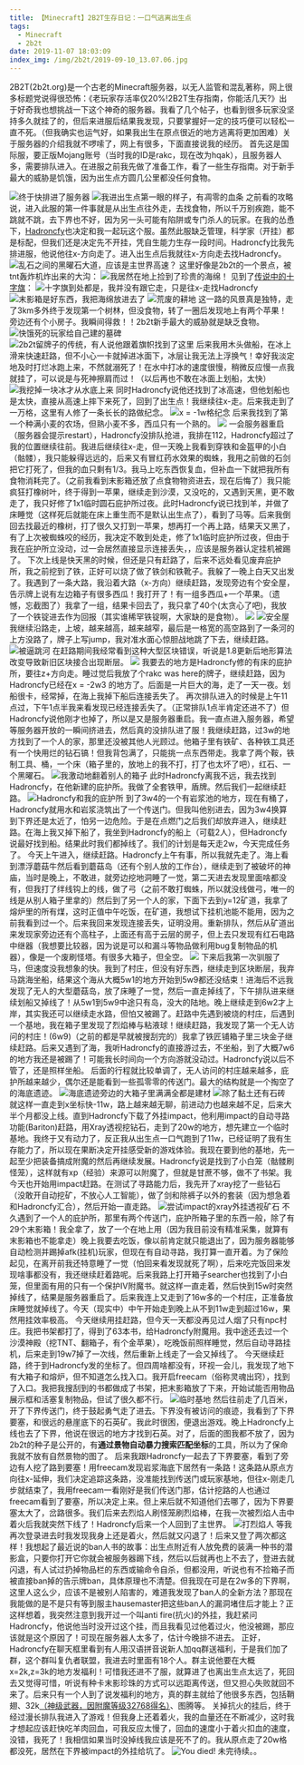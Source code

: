 ```yaml
---
title: 【Minecraft】2B2T生存日记：一口气逃离出生点
tags:
  - Minecraft
  - 2b2t
date: 2019-11-07 18:03:09
index_img: /img/2b2t/2019-09-10_13.07.06.jpg
---
```



2B2T(2b2t.org)是一个古老的Minecraft服务器，以无人监管和混乱著称，网上很多标题党说得很恐怖：《老玩家存活率仅20%!2B2T生存指南，你能活几天?》出于好奇我也想挑战一下这个神奇的服务器。我看了几个帖子，也看到很多玩家没坚持多久就挂了的，但后来进服后结果我发现，只要掌握好一定的技巧便可以轻松一直不死。（但我确实也运气好，如果我出生在原点很近的地方逃离将更加困难）关于服务器的介绍我就不啰嗦了，网上有很多，下面直接说我的经历。
首先这是国际服，要正版Mojang账号（当时我的ID是rakc，现在改为hqak），且服务器人多，需要排队进入。在进服之前我先做了准备工作，看了一些生存指南。对于新手最大的威胁是饥饿，因为出生点方圆几公里都没任何食物。
<!--more-->
![终于快排进了服务器](/img/2b2t/2019-09-10_13.05.41.png)
![我进出生点第一眼的样子，有凋零的血条](/img/2b2t/2019-09-10_13.07.06.jpg)
之前看的攻略说，进入此服的第一件事就是从出生点往外走，去找食物，所以千万别疾跑，能不跳就不跳，去下界也不好，因为另一头可能有陷阱或专门杀人的玩家。在我的怂恿下，[Hadroncfy](https://hadroncfy.com)也决定和我一起玩这个服。虽然此服缺乏管理，科学家（开挂）都是标配，但我们还是决定先不开挂，凭自生能力生存一段时间。Hadroncfy比我先排进服，他说他往x-方向走了。进入出生点后我就往x-方向走去找Hadroncfy。
![乱石之间的黑曜石大道，应该是主世界高速？](/img/2b2t/2019-09-10_13.09.18.jpg)
这里好像是2b2t的一个景点，被tnt轰炸机炸出来的大沟：
![我居然在地上捡到了珍贵的海绵！](/img/2b2t/2019-09-10_13.26.09.jpg)
见到了[传说中的十字旗](https://www.bilibili.com/video/av64081292)：
![十字旗到处都是，我并没有跟它走，只是往x-走找Hadroncfy](/img/2b2t/2019-09-10_13.28.16.jpg)
![末影箱是好东西，我把海绵放进去了](/img/2b2t/2019-09-10_13.29.03.jpg)
![荒废的耕地](/img/2b2t/2019-09-10_13.30.47.jpg)
这一路的风景真是独特，走了3km多外终于发现第一个树林，但没食物，转了一圈后发现地上有两个苹果！旁边还有个小房子。我瞬间得救！！2b2t新手最大的威胁就是缺乏食物。
![快饿死的玩家给自己建的墓碑](/img/2b2t/2019-09-10_13.32.22.jpg)
![2b2t留牌子的传统，有人说他跟着旗帜找到了这里](/img/2b2t/2019-09-10_13.32.51.jpg)
后来我用木头做船，在冰上滑来快速赶路，但不小心一卡就掉进冰面下，冰层让我无法上浮换气！幸好我淡定地及时打烂冰跑上来，不然就溺死了！在水中打冰的速度很慢，稍微反应慢一点我就挂了，可以说是与死神擦肩而过！（以后再也不敢在冰面上划船，太快）
![我挖掉一块冰才从水底上来](/img/2b2t/2019-09-10_14.14.45.jpg)
同时Hadroncfy说他还找到了冰高速，但他划船也是太快，直接从高速上摔下来死了，回到了出生点！我继续往x-走。后来我走到了一万格，这里有人修了一条长长的路做纪念。
![x = -1w格纪念](/img/2b2t/2019-09-10_14.53.21.jpg)
后来我找到了第一个种满小麦的农场，但熟小麦不多，西瓜只有一个熟的。
![](/img/2b2t/2019-09-10_14.55.55.jpg)
一会服务器重启（服务器会提示restart），Hadroncfy没排队抢进，我排在112，Hadroncfy超过了我的位置继续往前。我进后继续往x-走，但一天晚上我看到穿铁和金盔甲的小白（骷髅），我只能躲得远远的，后来又有冒红药水效果的蜘蛛，我用之前做的石剑把它打死了，但我的血只剩有1/3。我马上吃东西恢复血，但补血一下就把我所有食物消耗完了。（之前我看到末影箱还放了点食物物资进去，现在后悔了）我只能疯狂打橡树叶，终于得到一苹果，继续走到沙漠，又没吃的，又遇到天黑，更不敢走了，我只好修了1x1临时圆石庇护所过夜。此时Hadroncfy说已找到羊，并做了床睡觉（这样死后就能在床上重生而不是默认出生点了），看到了马等。后来我倒回去找最近的橡树，打了很久又打到一苹果，想再打一个再上路，结果天又黑了，有了上次被蜘蛛咬的经历，我决定不敢到处走，修了1x1临时庇护所过夜，但由于我在庇护所立没动，过一会居然直接显示连接丢失，，应该是服务器认定挂机被踢了。
下次上线是快天黑的时候，但还是只有赶路了，后来不远处看见废弃庇护所，我之前挖到了铁，正好可以烧了做了铁剑和铁靴子。我躲了一晚上白天又出发了。我遇到了一条大路，我沿着大路（x-方向）继续赶路，发现旁边有个安全屋，告示牌上说有左边箱子有很多西瓜！我打开了！有一组多西瓜+一个苹果。（遗憾，忘截图了）我拿了一组，结果卡回去了，我只拿了40个(太贪心了吧)，我放了一个铁锭进去作为回报（其实谁稀罕铁锭啊，大家缺的是食物）。
![](/img/2b2t/2019-09-10_20.03.39.jpg)
![安全屋](/img/2b2t/2019-09-10_20.10.03.jpg)
我继续沿路走，上坡，越来越高，越来越窄，最后是一格宽的高空路到了一条河的上方没路了，牌子上写jump，我对准水面心惊胆战地跳了下去，继续赶路。
![被逼跳河](/img/2b2t/2019-09-10_20.16.31.jpg)
在赶路期间我经常看到这种大型区块错误，听说是1.8更新后地形算法改变导致新旧区块接合出现断层。
![](/img/2b2t/2019-09-10_20.18.26.jpg)
我要去的地方是Hadroncfy修的有床的庇护所，要往z+方向走。睡过觉后我放了个rakc was here的牌子，继续赶路，因为Hadroncfy已经在x = -2w3 的地方了。后面是一片巨大的海，走了一天一夜。划船很卡，经常掉，在海上我掉下船后连接丢失了。
再次排队进入的时候是上午11点过，下午1点半我来看发现已经连接丢失了。（正常排队1点半肯定还进不了）但Hadroncfy说他刚才也掉了，所以是又是服务器重启。我一直点进入服务器，希望等服务器开放的一瞬间挤进去，然后真的没排队进了服！我继续赶路，过3w的地方找到了一个人的家，那里还没被其他人光顾过。他箱子里有铁矿、各种铁工具还有一个快用烂的钻石镐！但我背包满了，只能挑一点东西带走。我拿了两个鞍，铁制工具、桶，一个床（箱子里的，放地上的我不打，打了也太坏了吧），红石、一个黑曜石。
![我激动地翻着别人的箱子](/img/2b2t/2019-09-11_13.56.16.jpg)
此时Hadroncfy离我不远，我去找到Hadroncfy，在他新建的庇护所。我做了全套铁甲，盾牌。然后我们一起继续赶路。
![Hadroncfy和我的庇护所](/img/2b2t/2019-09-11_14.21.41.jpg)
到了3w4的一个有岩浆池的地方，现在有桶了，Hadroncfy就用水和岩浆浇筑出了一个传送门。但我叫他别进去，因为3w4换算到下界还是太近了，怕另一边危险。于是在点燃门之后我们却放弃进入，继续赶路。在海上我又掉下船了，我坐到Hadroncfy的船上（可载2人），但Hadroncfy说最好找到船。结果此时我们都掉线了。我们的计划是每天走2w，今天完成任务了。
今天上午进入，继续赶路。Hadroncfy上午有事，所以我就先走了。海上看到漂浮蘑菇牛然后看到蘑菇岛（还有个别人放的工作台），继续走到了被破坏的神庙，当时是晚上，不敢进，就旁边挖地洞睡了一觉，第二天进去发现里面啥都没有，但我打了绊线钩上的线，做了弓（之前不敢打蜘蛛，所以就没线做弓，唯一的线是从别人箱子里拿的）然后到了另一个人的家，下面下去到y=12矿道，我拿了熔炉里的所有煤，这时正值中午吃饭，在矿道，我想试下挂机池能不能用，因为之前我看到过一个。后来我回来发现连接丢失，证明没用。重新排队，然后从矿道出来发现家旁边还有个高柱子，上面还有高于云层的房子，但上去只发现有红石电路中继器（我想要比较器，因为说是可以和漏斗等物品做利用bug复制物品的机器），像是一个废刷怪塔。有很多大箱子，但全空。
![](/img/2b2t/2019-09-12_13.53.18.jpg)
下来后我第一次驯服了马，但速度没我想象的快。我到了村庄，但没有好东西，继续走到区块断层，我弃马跳海坐船，结果这个海从大概5w1的地方开始到5w9都还没结束！进海后不远我发现了无人的大型蘑菇岛，放了床睡了一觉，然后一直走掉线了，下午排队进来继续划船又掉线了！从5w1到5w9中途只有岛，没大的陆地。晚上继续走到6w2才上岸，其实我还可以继续走水路，但怕又被踢了。赶路中先遇到被烧的村庄，后遇到一个基地，我在箱子里发现了烈焰棒与粘液球！继续赶路，我发现了第一个无人访问的村庄！(6w9)（之前的都是早就被搜刮完的）我拿了铁匠铺箱子里三块金子继续赶路。后来又遇到了海，我听Hadroncfy的直接游过去，不坐船，到了大概7w6的地方我还是被踢了！可能我长时间向一个方向游就没动过。Hadroncfy说以后不管了，还是照样坐船。
后面的行程就比较单调了，无人访问的村庄越来越多，庇护所越来越少，偶尔还是能看到一些孤零零的传送门。最大的结构就是一个掏空了的海底遗迹。
![海底遗迹旁边的大箱子里满满全都是建材](/img/2b2t/2019-09-16_19.33.45.jpg)
![除了黏土还有石砖](/img/2b2t/2019-09-16_19.34.06.jpg)
就这样一直走到x坐标快-11w，路上越来越无聊，前进动力也越来越不足，后来大半个月都没上线。直到Hadroncfy下载了外挂impact，他利用impact的自动寻路功能(Bariton)赶路，用Xray透视挖钻石，走到了20w的地方，想先建立一个临时基地。我终于又有动力了，反正我从出生点一口气跑到了11w，已经证明了我有生存能力了，所以现在果断决定开挂感受新的游戏体验。我现在要到他的基地，先一起至少把装备搞成附魔的然后再继续发展。Hadroncfy说是找到了小白笼（骷髅刷怪笼），这样就有xp（经验）来源可以附魔了，但就是甘蔗不够，做不了书架。我今天也开始用impact赶路。在测试了寻路能力后，我先开了xray挖了一些钻石（没敢开自动挖矿，不放心人工智能），做了剑和除裤子以外的套装（因为想急着和Hadroncfy汇合），然后开始一直走路。
![尝试impact的xray外挂透视矿石](/img/2b2t/2019-10-26_13.48.36.jpg)
不久遇到了一个人的庇护所，那里有两个传送门，庇护所箱子里的东西一般，除了有29个末影箱！我全拿了，放了一个在地上用（因为我目前没有精准采集，就算有末影箱也不能拿走）晚上我要去吃饭，像以前肯定就只能退出了，因为服务器能够自动检测并踢掉afk(挂机)玩家，但现在有自动寻路，我打算一直开着。为了保险起见，在离开前我还特意睡了一觉（怕回来看发现就死了啊），后来吃完饭回来发现啥事都没有，我还继续赶着路呢。后来我路上打开箱子searcher也找到了小白笼，但里面有用的只有一个保护IV附魔书。就这样一直走着，然后快到15w时突然掉线了，结果是服务器重启了。后来我连上又走到了16w多的一个村庄，正准备放床睡觉就掉线了。今天（现实中）中午开始走到晚上从不到11w走到超过16w，果然用挂效率极高。
今天继续用挂赶路，但今天一天都没再见过人烟了只有npc村庄。我把书架都打了，得到了63本书，给Hadroncfy附魔用。我中途还去过一个沙漠神殿（挖TNT、翻箱子，有个金苹果），吃晚饭前照样睡觉，然后自动寻路挂机，后来走到19w7掉了一次线，然后重新上线走了一会又掉线了。
今天继续赶路，终于到Hadroncfy发的坐标了。但四周啥都没有，环视一会儿，我发现了地下有大箱子和熔炉，但不知道怎么找入口。我开启freecam（俗称灵魂出窍），找到了入口。我把我搜刮到的书都做成了书架，把末影箱放了下来，开始试能否用物品展示框和活塞复制物品，但试了很久都不行。
![临时基地](/img/2b2t/2019-10-28_15.49.58.jpg)
然后往前走了几百米，开了下界传送门，终于鼓起勇气走了进去。下界没有被访问的痕迹，我看到了下界要塞，和很远的悬崖底下的石英矿。我此时很困，便退出游戏。晚上Hadroncfy上线也去了下界，他说在很远的地方才找到石英。对了，后面的图我都不放了，因为2b2t的种子是公开的，有**通过景物自动暴力搜索匹配坐标**的工具，所以为了保命我就不放有自然景物的图了。
后来我跟Hadroncfy一起去了下界要塞，看到了旁边有人挖了路到要塞！用freecam发现岩浆海底下居然有一条路！这条路从原点方向往x-延伸，我们决定追踪这条路，没准能找到传送门或玩家基地，但往x-刚走几步就结束了，我用freecam一看刚好是我们传送门那，估计挖路的人也通过freecam看到了要塞，所以决定上来。但上来后就不知道他们去哪了，因为下界要塞太大了，岔路很多。我们后来去烈焰人刷怪笼刷烈焰棒，在我一次被烈焰人击中着火后我就突然下线了！Hadroncfy后来一个人回到了主世界。
![打烈焰人](/img/2b2t/2019-10-29_22.38.12.jpg)
等我再次登录进去时我发现我身上还是着火，然后就又闪退了！后来又登了两次都这样！我想起了最近说的ban人书的故事：出生点附近有人放免费的装满一种书的潜影盒，只要你打开它你就会被服务器踢下线，然后以后就再也上不去了，登进去就闪退，有人试过扔掉物品栏的东西或输命令自杀，但都没用，听说也有不捡箱子而被直接ban掉的告示牌ban，具体原理也不清楚。但我现在可是在2w多的下界啊，这里人这么少，应该不是被别人陷害的，难道我发现了ban人的全新方法？那现在我能做的是不是只有等到服主hausemaster把这些ban人的漏洞堵住后才能上？正这样想着，我突然注意到我开过一个叫anti fire(抗火)的外挂，我赶紧问Hadroncfy，他说他当时没开过这个挂，而且我看见过他着过火，他没被踢，那应该就是这个原因了！可现在服务器人太多了，估计今晚排不进去。
正好，Hadroncfy在聊天框里看到有人用汉语拼音说新人加qq群送福利，于是我们加了群，这个群叫复仇者联盟，我进去时里面有18个人。群主说他要在大概x=2k,z=3k的地方发福利！可惜我还进不了服，就算进了也离出生点太远了，死回去又觉得可惜，听说有种卡末影珍珠的方式可以远距离传送，但又担心失败就回不来了。后来只有一个人到了说发福利的地方，真的群主就给了他很多东西，包括鞘翅、32k[（神级武器，因附魔等级32768得名）](https://www.bilibili.com/video/av60095307)、图腾等。
关掉抗火的挂后，终于经过漫长排队我进入了游戏！但我身上还着着火，我的血量还在不断减少，这时我才想起应该赶快吃羊肉回血，可我反应太慢了，回血的速度小于着火扣血的速度，没错，我死了！我相信如果当时没掉线我应该是死不了的。我从原点走了20w格都没死，居然在下界被impact的外挂给坑了。
![You died!](/img/2b2t/2019-11-03_21.49.46.jpg)
未完待续。。
